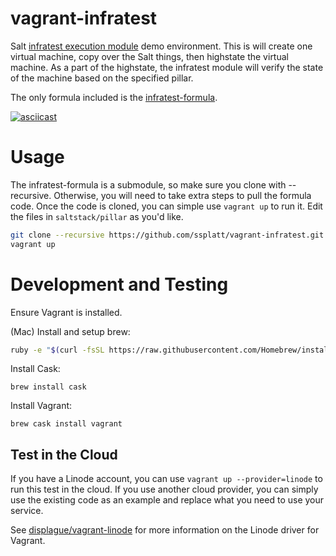 # vagrant-infratest
Salt [infratest execution module](https://github.com/ssplatt/saltstack-infratest-module) demo environment.  This is will create one virtual machine, copy over the Salt things, then highstate the virtual machine.  As a part of the highstate, the infratest module will verify the state of the machine based on the specified pillar.

The only formula included is the [infratest-formula](https://github.com/ssplatt/infratest-formula).

[![asciicast](https://asciinema.org/a/43340.png)](https://asciinema.org/a/43340)

# Usage
The infratest-formula is a submodule, so make sure you clone with --recursive. Otherwise, you will need to take extra steps to pull the formula code. Once the code is cloned, you can simple use `vagrant up` to run it. Edit the files in `saltstack/pillar` as you'd like.

```bash
git clone --recursive https://github.com/ssplatt/vagrant-infratest.git
vagrant up
```
# Development and Testing
Ensure Vagrant is installed.

(Mac) Install and setup brew:
```bash
ruby -e "$(curl -fsSL https://raw.githubusercontent.com/Homebrew/install/master/install)"
```
Install Cask:
```
brew install cask
```
Install Vagrant:
```
brew cask install vagrant
```

## Test in the Cloud
If you have a Linode account, you can use `vagrant up --provider=linode` to run this test in the cloud. If you use another cloud provider, you can simply use the existing code as an example and replace what you need to use your service.

See [displague/vagrant-linode](https://github.com/displague/vagrant-linode) for more information on the Linode driver for Vagrant.
